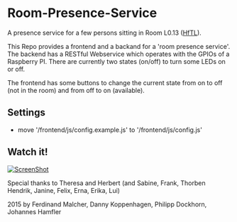 # Room-Presence-Service
A presence service for a few persons sitting in Room L0.13 ([HfTL](https://www.google.de/maps/place/Gustav-Freytag-Stra%C3%9Fe,+Hochschule+f%C3%BCr+Telekommunikation+Leipzig+(HfTL),+04277+Leipzig/@51.3130012,12.3753559,20z/data=!3m1!5s0x47a6f9cf62166b7b:0xd590b1419df1b4dc!4m2!3m1!1s0x47a6f9cf61c250b7:0x7899c973677c982b)).

This Repo provides a frontend and a backand for a 'room presence service'.
The backend has a RESTful Webservice which operates with the GPIOs of a Raspberry PI.
There are currently two states (on/off) to turn some LEDs on or off.

The frontend has some buttons to change the current state from on to off (not in the room) and from off to on (available).

## Settings
* move '/frontend/js/config.example.js' to '/frontend/js/config.js'

## Watch it!
[![ScreenShot](http://5.45.102.135:8082/files/83e530ab-05df-455b-b981-c60807220374/preview.png)](http://vimeo.com/117945331)

Special thanks to Theresa and Herbert (and Sabine, Frank, Thorben Hendrik, Janine, Felix, Erna, Erika, Lui)

2015 by
Ferdinand Malcher,
Danny Koppenhagen,
Philipp Dockhorn,
Johannes Hamfler
